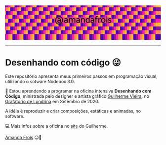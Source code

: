 
![Nodebox](nodebox.png)

<hr>

# Desenhando com código :stuck_out_tongue_winking_eye:

Este repositório apresenta meus primeiros passos em programação visual, utilizando o sotware Nodebox 3.0.

:art: Estou aprendendo a programar na oficina intensiva **Desenhando com Código**, ministrada pelo designer e artista gráfico [Guilherme Vieira](https://github.com/guilhermesv), no [Grafatório de Londrina](https://grafatorio.com/site/) em Setembro de 2020.

A idéia é reproduzir e criar composições, estáticas e animadas, no software.

:computer: Mais infos sobre a oficina no [site](https://guilhermesv.github.io/DesenhandoComCodigo-Grafatorio/) do Guilherme. 

 [Amanda Frois](https://amandafrois.com.br) :wink::star2: